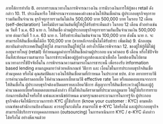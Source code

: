 ภายใต้การทํากับ
8. อยากทราบแนวทางในการพิจารณาวงเงิน การนับวงเงินการให้กู้ของ retail ดังกล่าว
10.
11.
ประเด็นหารือ
ให้พิจารณาจากยอดคงค้างของเงินให้สินเชื่อผ่าน
ผู้ประกอบธุรกิจทุกรายรวมกันเป็นจำนวน
ธุรกิจทุกรายรวมกันไม่เกิน 500,000 บาท 500,000 บาท ในรอบ 12 เดือน (self-declaration)
โดยไม่นับรวมเงินต้นที่ผู้ให้กู้ได้รับชำระคืนแล้ว
ในรอบ 12 เดือน
ตัวอย่างเช่น ณ วันที่ 1 ม.ค. 63 นาย ก. ให้สินเชื่อ
ผ่านผู้ประกอบธุรกิจทุกรายรวมกันเป็นจํานวนเงิน
500,000 บาท ต่อมาวันที่ 1 ก.ค. 63 นาย ก.
ได้รับชำระคืนเงินต้นจำนวน 100,000 บาท
ดังนั้น นาย ก. จะสามารถให้สินเชื่อเพิ่มได้อีก
100,000 บาท (หากหลังจากนั้นไม่ได้รับชำระ
เพิ่มเติม)
9. นักลงทุนสถาบันต่างประเทศเป็นผู้ให้กู้ได้ สามารถเป็นผู้ให้กู้ได้ อย่างไรก็ดีควรพิจารณา
12.
ของผู้ให้กู้ที่มิใช่ผู้ลงทุนรายใหญ่ (retail)
ที่กำหนดมูลค่าการให้สินเชื่อผ่านผู้ประกอบ
แนวคำตอบ
6 เดือน หรือใช้ปัจจัยอื่นที่สะท้อนความสามารถ
ในการชำระหนี้ของผู้กู้อย่างถูกต้องและน่าเชื่อถือ
โดยต้องเป็นไปตามแนวทางการใช้ปัจจัยอื่นใน
การพิจารณาความสามารถในการชาระหนี้
เพื่อรองรับ information based lending
ตามกฎหมายว่าด้วยหลักเกณฑ์ วิธีการ และ
เงื่อนไขในการประกอบธุรกิจสินเชื่อส่วนบุคคล
หรือไม่
คุณสมบัติและวงเงินให้สินเชื่อตามที่กำาหนด
ในประกาศ ธปท. ด้วย
อยากทราบวิธีการคำนวณอัตราดอกเบี้ย ให้คำนวณดอกเบี้ยตามวิธี effective rate โดย
หรือผลตอบแทนจากการให้สินเชื่อใน
ผู้ประกอบธุรกิจต้องเปิดเผยรายละเอียดวิธีการ
สัญญาการให้สินเชื่อระหว่างผู้ให้และผู้กู้ คำนวณดอกเบี้ยหรือผลตอบแทนดังกล่าว
ที่ไม่ให้เกินอัตราตามที่ประมวลกฎหมาย
ให้ผู้ใช้บริการทราบก่อนการตัดสินใจหรือให้
แพ่งและพาณิชย์กำหนด
มาตรฐานของกระบวนการในการรู้จัก
ผู้ประกอบธุรกิจต้องจัดให้มีกระบวนการทำ KYC
ผู้ใช้บริการ (know your customer : KYC) ตามหลักเกณฑ์ของสำนักงานป้องกันและ
ควรอยู่ในระดับใด สามารถใช้
e-KYC ได้หรือไม่ และผู้ประกอบธุรกิจ
สามารถใช้บริการจากบุคคลภายนอก
(outsourcing) ในการดาเนินการ
KYC / e-KYC ดังกล่าวได้หรือไม่
อย่างชัดเจนด้วย
